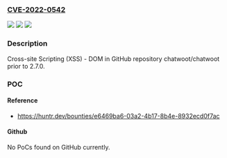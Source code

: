 ### [CVE-2022-0542](https://cve.mitre.org/cgi-bin/cvename.cgi?name=CVE-2022-0542)
![](https://img.shields.io/static/v1?label=Product&message=chatwoot%2Fchatwoot&color=blue)
![](https://img.shields.io/static/v1?label=Version&message=n%2Fa&color=blue)
![](https://img.shields.io/static/v1?label=Vulnerability&message=CWE-79%20Improper%20Neutralization%20of%20Input%20During%20Web%20Page%20Generation%20('Cross-site%20Scripting')&color=brighgreen)

### Description

Cross-site Scripting (XSS) - DOM in GitHub repository chatwoot/chatwoot prior to 2.7.0.

### POC

#### Reference
- https://huntr.dev/bounties/e6469ba6-03a2-4b17-8b4e-8932ecd0f7ac

#### Github
No PoCs found on GitHub currently.

